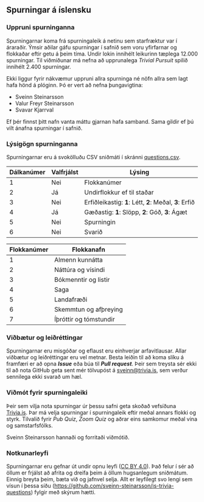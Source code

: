 ## Spurningar á íslensku


### Uppruni spurninganna
Spurningarnar koma frá spurningaleik á netinu sem starfræktur var í áraraðir. Ýmsir aðilar gáfu spurningar í safnið sem voru yfirfarnar og flokkaðar eftir getu á þeim tíma. Undir lokin innihélt leikurinn tæplega 12.000 spurningar. Til viðmiðunar má nefna að upprunalega *Trivial Pursuit* spilið innihélt 2.400 spurningar.

Ekki liggur fyrir nákvæmur uppruni allra spurninga né nöfn allra sem lagt hafa hönd á plóginn. Þó er vert að nefna þungavigtina:
* Sveinn Steinarsson
* Valur Freyr Steinarsson
* Svavar Kjarrval

Ef þér finnst þitt nafn vanta máttu gjarnan hafa samband. Sama gildir ef þú vilt ánafna spurningar í safnið.


### Lýsigögn spurninganna
Spurningarnar eru á svokölluðu CSV sniðmáti í skránni [questions.csv](https://github.com/sveinn-steinarsson/is-trivia-questions/blob/master/questions.csv).

| Dálkanúmer | Valfrjálst | Lýsing |
|---|---|---|
| 1 | Nei | Flokkanúmer |
| 2 | Já | Undirflokkur ef til staðar |
| 3 | Nei | Erfiðleikastig: **1**: Létt, **2**: Meðal, **3**: Erfið |
| 4 | Já | Gæðastig: **1**: Slöpp, **2**: Góð, **3**: Ágæt |
| 5 | Nei | Spurningin |
| 6 | Nei | Svarið  |

| Flokkanúmer | Flokkanafn |
|---|---|
| 1 | Almenn kunnátta |
| 2 | Náttúra og vísindi |
| 3 | Bókmenntir og listir |
| 4 | Saga |
| 5 | Landafræði |
| 6 | Skemmtun og afþreying | 
| 7 | Íþróttir og tómstundir |

### Viðbætur og leiðréttingar
Spurningarnar eru misgóðar og eflaust eru einhverjar arfavitlausar.
Allar viðbætur og leiðréttingar eru vel metnar. Besta leiðin til að koma slíku á framfæri er að opna ***Issue*** eða búa til ***Pull request***. Þeir sem treysta sér ekki til að nota GitHub geta sent mér tölvupóst á sveinn@trivia.is, sem verður sennilega ekki svarað um hæl.

### Viðmót fyrir spurningaleiki
Þeir sem vilja nota spurningar úr þessu safni geta skoðað vefsíðuna [Trivia.is](https://www.trivia.is/). Þar má velja spurningar í spurningaleik eftir meðal annars flokki og styrk. Tilvalið fyrir *Pub Quiz*, *Zoom Quiz* og aðrar eins samkomur meðal vina og samstarfsfólks.

Sveinn Steinarsson hannaði og forritaði viðmótið.

### Notkunarleyfi
Spurningarnar eru gefnar út undir opnu leyfi ([CC BY 4.0](https://creativecommons.org/licenses/by/4.0/deed.is)). Það felur í sér að öllum er frjálst að afrita og dreifa þeim á öllum hugsanlegum sniðmátum. Einnig breyta þeim, bæta við og jafnvel selja. Allt er leyfilegt svo lengi sem vísun í þessa síðu (https://github.com/sveinn-steinarsson/is-trivia-questions) fylgir með skýrum hætti.